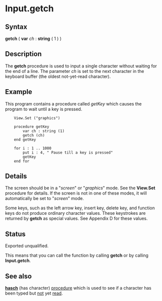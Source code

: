 
# Input.getch

## Syntax
**getch** ( **var** _ch_ : **string** ( 1 ) )

## Description
The **getch** procedure is used to input a single character without waiting for the end of a line. The parameter _ch_ is set to the next character in the keyboard buffer (the oldest not-yet-read character).


## Example
This program contains a procedure called _getKey_ which causes the program to wait until a key is pressed.

        View.Set ("graphics")
        
        procedure getKey
            var ch : string (1)
            getch (ch)
        end getKey
        
        for i : 1 .. 1000
            put i : 4, " Pause till a key is pressed"
            getKey
        end for
## Details
The screen should be in a "_screen_" or "_graphics_" mode. See the **View.Set** procedure for details. If the screen is not in one of these modes, it will automatically be set to "_screen_" mode.

Some keys, such as the left arrow key, insert key, delete key, and function keys do not produce ordinary character values. These keystrokes are returned by **getch** as special values. See Appendix D for these values.


## Status
Exported unqualified.

This means that you can call the function by calling **getch** or by calling **Input.getch**.


## See also
**[hasch](hasch.html)** (has character) [procedure](procedure.html) which is used to see if a character has been typed but [not](not.html) yet [read](read.html).

